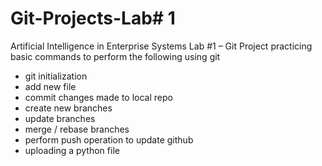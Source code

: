 # Git-Projects-Lab# 1
Artificial Intelligence in Enterprise Systems Lab #1 – Git Project practicing basic commands to perform the following using git
- git initialization
- add new file
- commit changes made to local repo
- create new branches
- update branches
- merge / rebase branches
- perform push operation to update github
- uploading a python file
